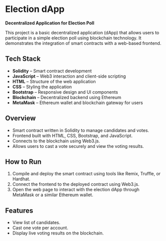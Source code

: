 # Election dApp

**Decentralized Application for Election Poll**

This project is a basic decentralized application (dApp) that allows users to participate in a simple election poll using blockchain technology. It demonstrates the integration of smart contracts with a web-based frontend.

## Tech Stack

- **Solidity** – Smart contract development
- **JavaScript** – Web3 interaction and client-side scripting
- **HTML** – Structure of the web application
- **CSS** – Styling the application
- **Bootstrap** – Responsive design and UI components
- **Blockchain** – Decentralized backend using Ethereum
- **MetaMask** – Ethereum wallet and blockchain gateway for users

## Overview

- Smart contract written in Solidity to manage candidates and votes.
- Frontend built with HTML, CSS, Bootstrap, and JavaScript.
- Connects to the blockchain using Web3.js.
- Allows users to cast a vote securely and view the voting results.

## How to Run

1. Compile and deploy the smart contract using tools like Remix, Truffle, or Hardhat.
2. Connect the frontend to the deployed contract using Web3.js.
3. Open the web page to interact with the election dApp through MetaMask or a similar Ethereum wallet.

## Features

- View list of candidates.
- Cast one vote per account.
- Display live voting results on the blockchain.

